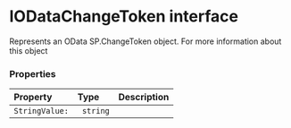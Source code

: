 # IODataChangeToken interface

Represents an OData SP.ChangeToken object. For more information about this object



### Properties

| Property	   | Type	| Description|
|:-------------|:-------|:-----------|
|`StringValue:`      |` string` |  |




